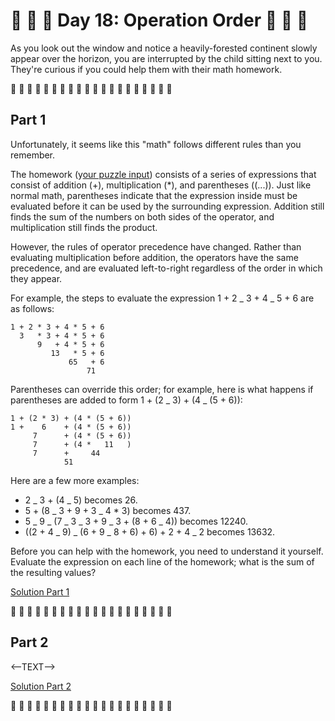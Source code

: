 # 🎄 🎅 🎄 Day 18: Operation Order 🎄 🎅 🎄

As you look out the window and notice a heavily-forested continent slowly appear over the horizon, you are interrupted by the child sitting next to you. They're curious if you could help them with their math homework.

🎄 🎄 🎄 🎄 🎄 🎄 🎄 🎄 🎄 🎄 🎄 🎄 🎄 🎄 🎄 🎄 🎄 🎄 🎄 🎄

## Part 1

Unfortunately, it seems like this "math" follows different rules than you remember.

The homework (y[our puzzle input](data/input.txt)) consists of a series of expressions that consist of addition (+), multiplication (\*), and parentheses ((...)). Just like normal math, parentheses indicate that the expression inside must be evaluated before it can be used by the surrounding expression. Addition still finds the sum of the numbers on both sides of the operator, and multiplication still finds the product.

However, the rules of operator precedence have changed. Rather than evaluating multiplication before addition, the operators have the same precedence, and are evaluated left-to-right regardless of the order in which they appear.

For example, the steps to evaluate the expression 1 + 2 _ 3 + 4 _ 5 + 6 are as follows:

```
1 + 2 * 3 + 4 * 5 + 6
  3   * 3 + 4 * 5 + 6
      9   + 4 * 5 + 6
         13   * 5 + 6
             65   + 6
                 71
```

Parentheses can override this order; for example, here is what happens if parentheses are added to form 1 + (2 _ 3) + (4 _ (5 + 6)):

```
1 + (2 * 3) + (4 * (5 + 6))
1 +    6    + (4 * (5 + 6))
     7      + (4 * (5 + 6))
     7      + (4 *   11   )
     7      +     44
            51
```

Here are a few more examples:

- 2 _ 3 + (4 _ 5) becomes 26.
- 5 + (8 _ 3 + 9 + 3 _ 4 \* 3) becomes 437.
- 5 _ 9 _ (7 _ 3 _ 3 + 9 _ 3 + (8 + 6 _ 4)) becomes 12240.
- ((2 + 4 _ 9) _ (6 + 9 _ 8 + 6) + 6) + 2 + 4 _ 2 becomes 13632.

Before you can help with the homework, you need to understand it yourself. Evaluate the expression on each line of the homework; what is the sum of the resulting values?

[Solution Part 1](part1.js)

🎄 🎄 🎄 🎄 🎄 🎄 🎄 🎄 🎄 🎄 🎄 🎄 🎄 🎄 🎄 🎄 🎄 🎄 🎄 🎄

## Part 2

<--TEXT-->

[Solution Part 2](part2.js)

🎄 🎄 🎄 🎄 🎄 🎄 🎄 🎄 🎄 🎄 🎄 🎄 🎄 🎄 🎄 🎄 🎄 🎄 🎄 🎄
